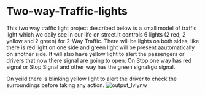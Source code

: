 # Two-way-Traffic-lights

This two way traffic light project described below is a small model of traffic light which we daily see in our life on street.It controls 6 lights (2 red, 2 yellow and 2 green) for 2-Way Traffic.  There will be lights on both sides, like there is red light on one side and green light will be present aautomatically on another side. It will also have yellow light to alert the passengers or drivers that now there signal are going to open.
On Stop one way has red signal or Stop Signal and other way has the green signal/go signal.

On yeild there is blinking yellow light to alert the driver to check the surroundings before taking any action.
![output_lviynw](https://user-images.githubusercontent.com/34662405/34284360-42c82cea-e69f-11e7-9238-e5f0c3ff5cb5.gif)
